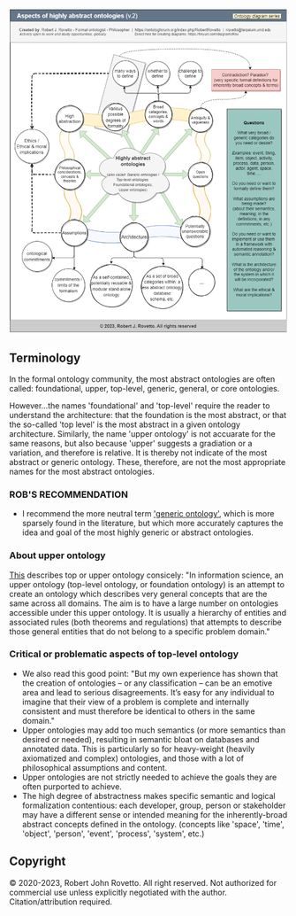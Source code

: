 ![image](https://github.com/rrovetto/How-To-Build-a-Top-level-Ontology/blob/922bab791854a5c46b7223704ec7fa6a6a42de20/images/AspectsOfAbstractOntologies_Rovetto_v2.png)

## Terminology

In the formal ontology community, the most abstract ontologies are often called: foundational, upper, top-level, generic, general, or core ontologies.

However...the names 'foundational' and 'top-level' require the reader to understand the architecture: that the foundation is the most abstract, or that the so-called 'top level' is the most abstract in a given ontology architecture.
Similarly, the name 'upper ontology' is not accuarate for the same reasons, but also because 'upper' suggests a gradiation or a variation, and therefore is relative. It is thereby not indicate of the most abstract or generic ontology. 
These, therefore, are not the most appropriate names for the most abstract ontologies.

### ROB'S RECOMMENDATION 
* I recommend the more neutral term ['generic ontology'](https://github.com/rrovetto/How-To-Build-a-Top-level-Ontology/blob/main/GenericNameForUpperOntologies_Rovetto_v2.pdf), which is more sparsely found in the literature, but which more accurately captures the idea and goal of the most highly generic or abstract ontologies.

### About upper ontology
[This](https://blogs.ch.cam.ac.uk/pmr/2007/06/24/top-down-or-bottom-up-ontologies/) describes top or upper ontology consicely: "In information science, an upper ontology (top-level ontology, or foundation ontology) is an attempt to create an ontology which describes very general concepts that are the same across all domains. The aim is to have a large number on ontologies accessible under this upper ontology. It is usually a hierarchy of entities and associated rules (both theorems and regulations) that attempts to describe those general entities that do not belong to a specific problem domain."

### Critical or problematic aspects of top-level ontology
- We also read this good point: "But my own experience has shown that the creation of ontologies – or any classification – can be an emotive area and lead to serious disagreements. It’s easy for any individual to imagine that their view of a problem is complete and internally consistent and must therefore be identical to others in the same domain."
- Upper ontologies may add too much semantics (or more semantics than desired or needed), resulting in semantic bloat on databases and annotated data. This is particularly so for heavy-weight (heavily axiomatized and complex) ontologies, and those with a lot of philosophical assumptions and content.
- Upper ontologies are not strictly needed to achieve the goals they are often purported to achieve.
- The high degree of abstractness makes specific semantic and logical formalization contentious: each developer, group, person or stakeholder may have a different sense or intended meaning for the inherently-broad abstract concepts defined in the ontology. (concepts like 'space', 'time', 'object', 'person', 'event', 'process', 'system', etc.) 


## Copyright
© 2020-2023, Robert John Rovetto. All right reserved. Not authorized for commercial use unless explicitly negotiated with the author. Citation/attribution required.
